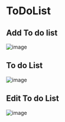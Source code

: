 # ToDoList

## Add To do list
![image](https://user-images.githubusercontent.com/60526501/179730912-23123709-846f-4c78-aaf8-f5c4b75104a9.png)
## To do List
![image](https://user-images.githubusercontent.com/60526501/179731000-a005b83f-3b4b-4ab4-a9ae-d3126d3cfd4d.png)
## Edit To do List
![image](https://user-images.githubusercontent.com/60526501/179731057-ca6b419b-f9aa-44b3-9a2b-ad0e334fa3fc.png)
